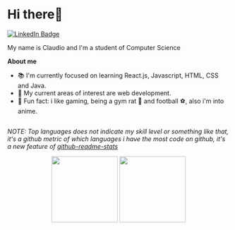 # Hi there👋 

[![LinkedIn Badge](https://img.shields.io/badge/-LinkedIn-0077B5?style=flat&logo=LinkedIn&logoColor=white)](https://www.linkedin.com/in/claudio-m-246674288/)



My name is Claudio and I'm a student of Computer Science

**About me**

- 📚 I'm currently focused on learning React.js, Javascript, HTML, CSS and Java.
- 📌 My current areas of interest are web development.
- 📎 Fun fact: i like gaming, being a gym rat 💪 and football ⚽, also i'm into anime.



##
*NOTE: Top languages does not indicate my skill level or something like that, it's a github metric of which languages i have the most code on github, it's a new feature of [github-readme-stats](https://github.com/anuraghazra/github-readme-stats)*
<div align="center">

<img height="150em" src="https://github-readme-stats.vercel.app/api/top-langs/?username=claudinxch&layout=compact&langs_count=7&theme=dracula"/> 
<img height="150em" src="https://github-readme-stats.vercel.app/api?username=claudinxch&show_icons=true&theme=dracula&include_all_commits=true&count_private=true"/>

</div>

